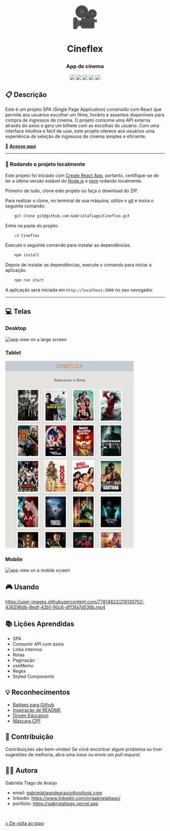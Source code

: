 <p align="center"><img src="public/favicon.ico" height="80px"/></p>

# <p align="center">Cineflex</p>

### <p align="center">App de cinema</p>

<p align="center">
    <img src="https://img.shields.io/badge/React-20232A?style=for-the-badge&logo=react&logoColor=61DAFB"  height="30px"/>
    <img src="https://img.shields.io/badge/styled--components-DB7093?style=for-the-badge&logo=styled-components&logoColor=white"  height="30px"/>
    <img src="https://img.shields.io/badge/JavaScript-323330?style=for-the-badge&logo=javascript&logoColor=F7DF1E"  height="30px"/>
    <img src="https://img.shields.io/badge/Vercel-000000?style=for-the-badge&logo=vercel&logoColor=white"  height="30px"/>
    <img src="https://img.shields.io/badge/prettier-1A2C34?style=for-the-badge&logo=prettier&logoColor=F7BA3E"  height="30px"/>
</p>

## :clipboard: Descrição

Este é um projeto SPA (Single Page Application) construído com React que permite aos usuários escolher um filme, horário e assentos disponíveis para compra de ingressos de cinema. O projeto consome uma API externa através do axios e gera um bilhete com as escolhas do usuário. Com uma interface intuitiva e fácil de usar, este projeto oferece aos usuários uma experiência de seleção de ingressos de cinema simples e eficiente.

:movie_camera: [**Acesse aqui**](https://cineflex-gabrielatiago.vercel.app)

---

### :rocket: Rodando o projeto localmente

Este projeto foi iniciado com [Create React App](https://github.com/facebook/create-react-app), portanto, certifique-se de ter a última versão estável do [Node.js](https://nodejs.org/en/download) e [npm](https://www.npmjs.com/) rodando localmente.

Primeiro de tudo, clone este projeto ou faça o download do ZIP.

Para realizar o clone, no terminal de sua máquina, utilize o [git](https://git-scm.com/) e insira o seguinte comando:

```bash
    git clone git@github.com:GabrielaTiago/Cineflex.git
```

Entre na pasta do projeto

```bash
    cd Cineflex
```

Execute o seguinte comando para instalar as dependências.

```bash
    npm install
```

Depois de instalar as dependências, execute o comando para iniciar a aplicação.

```bash
    npm run start
```

A aplicação será iniciada em `http://localhost:3000` no seu navegador.

---

## :computer: Telas

### Desktop

![app view on a large screen](screens/images/large-screen.gif)

### Tablet

![app view on a medium screen](screens/images/medium-screen.gif)

### Mobile

![app view on a mobile screen](screens/images/mobile-screen.gif)

## 🎮 Usando

https://user-images.githubusercontent.com/77814822/216130702-436296db-8edf-42b1-90c6-df13fa7d036b.mp4

## :books: Lições Aprendidas

- SPA
- Consumir API com axios
- Links internos
- Rotas
- Paginação
- useMemo
- Regex
- Styled Components

## :bulb: Reconhecimentos

- [Badges para Github](https://github.com/alexandresanlim/Badges4-README.md-Profile#-database-)
- [Inspiração de README](https://gist.github.com/luanalessa/7f98467a5ed62d00dcbde67d4556a1e4#file-readme-md)
- [Driven Education](https://www.driven.com.br)
- [Máscara CPF](https://github.com/JoaoLucas8760/MaskForm/blob/main/Readme.md?plain=1)

## :muscle: Contribuição

Contribuições são bem-vindas! Se você encontrar algum problema ou tiver sugestões de melhoria, abra uma _issue_ ou envie um _pull request_.

## :woman_technologist: Autora

Gabriela Tiago de Araújo

- email: <gabrielatiagodearaujo@outlook.com>
- linkedin: <https://www.linkedin.com/in/gabrielatiago/>
- portfolio: <https://gabrielatiago.vercel.app>

$~$

[🔝 De volta ao topo](#cineflex)

